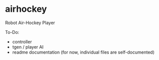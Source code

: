 # airhockey
Robot Air-Hockey Player

To-Do:

- controller
- tgen / player AI
- readme documentation (for now, individual files are self-documented)
